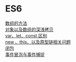 ES6
=============
[数组的方法](https://github.com/QinZonger/javascript/issues/1)<br/>
[对象以及数组的深浅拷贝](https://github.com/QinZonger/javascript/issues/2)<br/>
[var、let、const 区别](https://github.com/QinZonger/javascript/issues/3)<br/>
[new 、this、以及原型链相关问题](https://github.com/QinZonger/javascript/issues/4)<br/> 
[闭包](https://github.com/QinZonger/javascript/issues/5)<br/> 
[事件冒泡与事件捕捉](https://github.com/QinZonger/javascript/issues/6)<br/>

